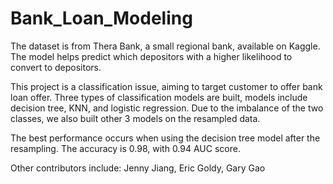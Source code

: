 # Bank_Loan_Modeling
The dataset is from Thera Bank, a small regional bank, available on Kaggle. The model helps predict which depositors with a higher likelihood to convert to depositors. 

This project is a classification issue, aiming to target customer to offer bank loan offer. Three types of classification models are built, models include decision tree, KNN, and logistic regression. Due to the imbalance of the two classes, we also built other 3 models on the resampled data. 

The best performance occurs when using the decision tree model after the resampling. The accuracy is 0.98, with 0.94 AUC score.

Other contributors include: Jenny Jiang, Eric Goldy, Gary Gao
